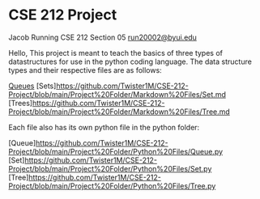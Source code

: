 # CSE 212 Project
Jacob Running
CSE 212 Section 05
run20002@byui.edu



Hello,
This project is meant to teach the basics of three types of datastructures for use in the python coding language.
The data structure types and their respective files are as follows:

[Queues](https://github.com/Twister1M/CSE-212-Project/blob/main/Project%20Folder/Markdown%20Files/Queue.md)
[Sets]<https://github.com/Twister1M/CSE-212-Project/blob/main/Project%20Folder/Markdown%20Files/Set.md>
[Trees]<https://github.com/Twister1M/CSE-212-Project/blob/main/Project%20Folder/Markdown%20Files/Tree.md>

Each file also has its own python file in the python folder:

[Queue]<https://github.com/Twister1M/CSE-212-Project/blob/main/Project%20Folder/Python%20Files/Queue.py>
[Set]<https://github.com/Twister1M/CSE-212-Project/blob/main/Project%20Folder/Python%20Files/Set.py>
[Tree]<https://github.com/Twister1M/CSE-212-Project/blob/main/Project%20Folder/Python%20Files/Tree.py>

